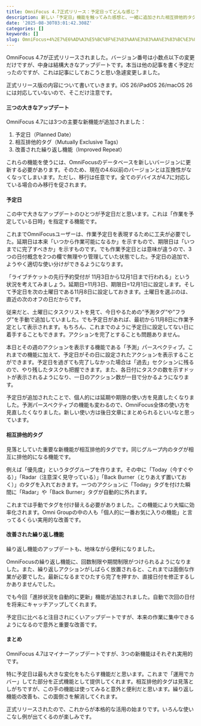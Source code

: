 ```yaml
---
title: OmniFocus 4.7正式リリース：予定日ってどんな感じ？
description: 新しい「予定日」機能を触ってみた感想と、一緒に追加された相互排他的タグ、繰り返し機能についても。これまでの習慣が変わりそうな予感。
date: '2025-08-30T03:01:42.308Z'
categories: []
keywords: []
slug: OmniFocus+4%2E7%E6%AD%A3%E5%BC%8F%E3%83%AA%E3%83%AA%E3%83%BC%E3%82%B9%EF%BC%9A%E4%BA%88%E5%AE%9A%E6%97%A5%E3%81%A3%E3%81%A6%E3%81%A9%E3%82%93%E3%81...
---
```

OmniFocus 4.7が正式リリースされました。バージョン番号は小数点以下の変更だけですが、中身は結構大きなアップデートです。本当は他の記事を書く予定だったのですが、これは記事にしておこうと思い急遽変更しました。

正式リリース版の内容について書いていきます。iOS 26/iPadOS 26/macOS 26には対応していないので、そこだけ注意です。

#### 三つの大きなアップデート

OmniFocus 4.7には3つの主要な新機能が追加されました：

1.  予定日（Planned Date）
2.  相互排他的タグ（Mutually Exclusive Tags）
3.  改善された繰り返し機能（Improved Repeat）

これらの機能を使うには、OmniFocusのデータベースを新しいバージョンに更新する必要があります。そのため、現在の4.6以前のバージョンとは互換性がなくなってしまいます。ただし、移行は任意です。全てのデバイスが4.7に対応している場合のみ移行を促されます。

#### 予定日

この中で大きなアップデートのひとつが予定日だと思います。これは「作業を予定している日時」を指定する機能です。

これまでOmniFocusユーザーは、作業予定日を表現するために工夫が必要でした。延期日は本来「いつから作業可能になるか」を示すもので、期限日は「いつまでに完了すべきか」を示すものです。でも作業予定日とは意味が違うので、3つの日付概念を2つの欄で無理やり管理していた状態でした。予定日の追加で、ようやく適切な使い分けができるようになります。

「ライブチケットの先行予約受付が 11月3日から12月1日まで行われる」という状況を考えてみましょう。延期日=11月3日、期限日=12月1日に設定します。そして予定日を次の土曜日である11月8日に設定しておきます。土曜日を選ぶのは、直近の次のオフの日だからです。

従来だと、土曜日にタスクリストを見て、今日やるための”予測タグ”や”フラグ”を手動で追加していました。でも予定日があれば、最初から11月8日に作業予定として表示されます。もちろん、これまでのように予定日に設定してない日に着手することもできます。アクションを完了とすることも問題ありません。

本日とその週のアクションを表示する機能である「予測」パースペクティブ。これまでの機能に加えて、予定日がその日に設定されたアクションを表示することができます。予定日を過ぎても完了しなかった場合は「過去」セクションに残るので、やり残したタスクも把握できます。また、各日付にタスクの数を示すドットが表示されるようになり、一日のアクション数が一目で分かるようになります。

予定日が追加されたことで、個人的には延期や期限の使い方を見直したくなりました。予測パースペクティブの機能も変わるので、OmniFocus全体の使い方を見直したくなりました。新しい使い方は後日文章にまとめられるといいなと思っています。

#### 相互排他的タグ

見落としていた重要な新機能が相互排他的タグです。同じグループ内のタグが相互に排他的になる機能です。

例えば「優先度」というタググループを作ります。その中に「Today（今すぐやる）」「Radar（注意深く見守っている）」「Back Burner（とりあえず置いておく）」のタグを入れておきます。一つのアクションに「Today」タグを付けた瞬間に「Radar」や「Back Burner」タグが自動的に外れます。

これまでは手動でタグを付け替える必要がありました。この機能により大幅に効率化されます。Omni Groupの中の人も「個人的に一番お気に入りの機能」と言ってるくらい実用的な改善です。

#### 改善された繰り返し機能

繰り返し機能のアップデートも、地味ながら便利になりました。

OmniFocusの繰り返し機能に、回数制限や期間制限がつけられるようになりました。また、繰り返しアクションがしばらく放置されると、これまでは面倒な作業が必要でした。最新になるまでひたすら完了を押すか、直接日付を修正するしかありませんでした。

でも今回「進捗状況を自動的に更新」機能が追加されました。自動で次回の日付を将来にキャッチアップしてくれます。

予定日に比べると注目されにくいアップデートですが、本来の作業に集中できるようになるので意外と重要な改善です。

#### まとめ

OmniFocus 4.7はマイナーアップデートですが、3つの新機能はそれぞれ実用的です。

特に予定日は最も大きな変化をもたらす機能だと思います。これまで「運用でカバー」してた部分を正式機能として提供してくれます。相互排他的タグは見落としがちですが、この手の機能は使ってみると意外と便利だと思います。繰り返し機能の改善も、この面倒さを解消してくれます。

正式リリースされたので、これからが本格的な活用の始まりです。いろんな使いこなし例が出てくるのが楽しみです。